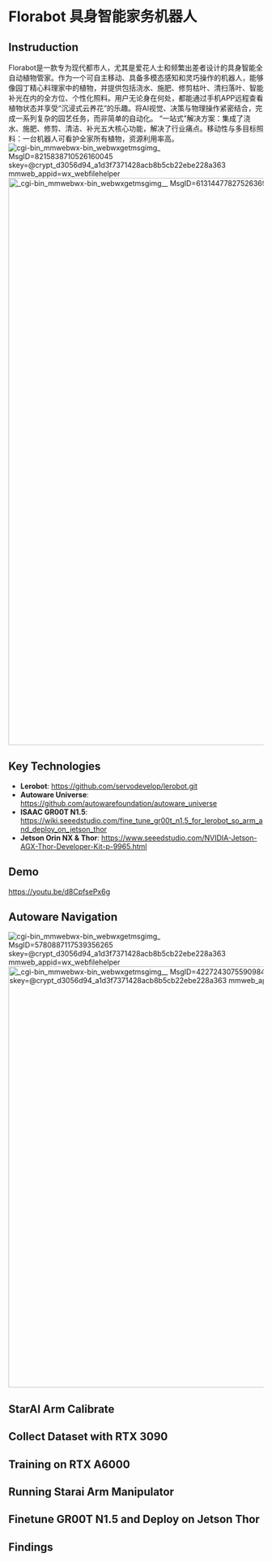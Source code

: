 # Florabot 具身智能家务机器人
## Instruduction
Florabot是一款专为现代都市人，尤其是爱花人士和频繁出差者设计的具身智能全自动植物管家。作为一个可自主移动、具备多模态感知和灵巧操作的机器人，能够像园丁精心料理家中的植物，并提供包括浇水、施肥、修剪枯叶、清扫落叶、智能补光在内的全方位、个性化照料。用户无论身在何处，都能通过手机APP远程查看植物状态并享受“沉浸式云养花”的乐趣。将AI视觉、决策与物理操作紧密结合，完成一系列复杂的园艺任务，而非简单的自动化。
“一站式”解决方案：集成了浇水、施肥、修剪、清洁、补光五大核心功能，解决了行业痛点。移动性与多目标照料：一台机器人可看护全家所有植物，资源利用率高。
![_cgi-bin_mmwebwx-bin_webwxgetmsgimg__ MsgID=8215838710526160045 skey=@crypt_d3056d94_a1d3f7371428acb8b5cb22ebe228a363 mmweb_appid=wx_webfilehelper](https://github.com/user-attachments/assets/853fce56-6d64-46b3-a102-a5ec1212f2bf)
<img width="1626" height="1118" alt="_cgi-bin_mmwebwx-bin_webwxgetmsgimg__ MsgID=6131447782752636952 skey=@crypt_d3056d94_a1d3f7371428acb8b5cb22ebe228a363 mmweb_appid=wx_webfilehelper" src="https://github.com/user-attachments/assets/68b4f9d0-be22-4b58-aba9-24f438c4176b" />
## Key Technologies
- **Lerobot**: https://github.com/servodevelop/lerobot.git
- **Autoware Universe**: https://github.com/autowarefoundation/autoware_universe
- **ISAAC GR00T N1.5**: https://wiki.seeedstudio.com/fine_tune_gr00t_n1.5_for_lerobot_so_arm_and_deploy_on_jetson_thor
- **Jetson Orin NX & Thor**: https://www.seeedstudio.com/NVIDIA-Jetson-AGX-Thor-Developer-Kit-p-9965.html


## Demo
https://youtu.be/d8CpfsePx6g

## Autoware Navigation
![_cgi-bin_mmwebwx-bin_webwxgetmsgimg__ MsgID=5780887117539356265 skey=@crypt_d3056d94_a1d3f7371428acb8b5cb22ebe228a363 mmweb_appid=wx_webfilehelper](https://github.com/user-attachments/assets/6cb88a56-8e71-4d1b-807e-105fa0e7102d)
<img width="952" height="830" alt="_cgi-bin_mmwebwx-bin_webwxgetmsgimg__ MsgID=4227243075590984696 skey=@crypt_d3056d94_a1d3f7371428acb8b5cb22ebe228a363 mmweb_appid=wx_webfilehelper" src="https://github.com/user-attachments/assets/60d43ff1-3e53-4a0b-ab4d-2769aa89bcb8" />

## StarAI Arm Calibrate

## Collect Dataset with RTX 3090

## Training on RTX A6000

## Running Starai Arm Manipulator


## Finetune GR00T N1.5 and Deploy on Jetson Thor

## Findings
